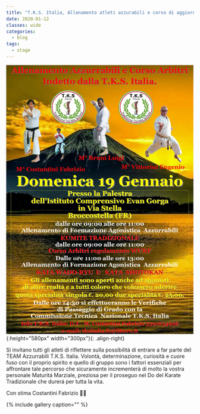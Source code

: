 ```yaml
---
title: "T.K.S. Italia, Allenamento atleti azzurabili e corso di aggiornamento arbitri - Domenica 19 gennaio 2020"
date: 2020-01-12
classes: wide
categories:
  - blog
tags:
  - stage
---
```


![alt](/images/20200119/20200119.jpg){:height="580px" width="300px"}{: .align-right}

Si invitano tutti gli atleti di riflettere sulla possibilità di entrare a far parte del TEAM Azzurrabili T.K.S. Italia.
Volontà, determinazione, curiosità e cuore fuso con il proprio spirito e quello di gruppo sono i fattori essenziali per affrontare tale percorso che sicuramente incrementerà di molto la vostra personale Maturitá Marziale, preziosa per il proseguo nel Do del Karate Tradizionale che durerá per tutta la vita.

Con stima Costantini Fabrizio 🥋👊
<br />

{% include gallery caption="" %}
